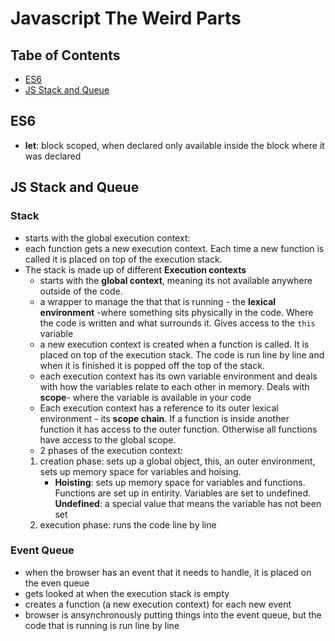 # Javascript The Weird Parts

## Tabe of Contents
- [ES6](#es6)
- [JS Stack and Queue](#js-stack-and-queue)


## ES6
- **let**: block scoped, when declared only available inside the block where it was declared

## JS Stack and Queue
### Stack
- starts with the global execution context: 
- each function gets a new execution context. Each time a new function is called it is placed on top of the execution stack.  
- The stack is made up of different **Execution contexts**
    - starts with the **global context**, meaning its not available anywhere outside of the code. 
    - a wrapper to manage the that that is running - the **lexical environment** -where something sits physically in the code.  Where the code is written and what surrounds it.  Gives access to the `this` variable 
    - a new execution context is created when a function is called.  It is placed on top of the execution stack. The code is run line by line and when it is finished it is popped off the top of the stack.
    - each execution context has its own variable environment and deals with how the variables relate to each other in memory. Deals with **scope**- where the variable is available in your code
    - Each execution context has a reference to its outer lexical environment - its **scope chain**.  If a function is inside another function it has access to the outer function.  Otherwise all functions have access to the global scope.  
    - 2 phases of the execution context: 
    1.  creation phase: sets up a global object, this, an outer environment, sets up memory space for variables and hoising. 
        - **Hoisting**: sets up memory space for variables and functions.  Functions are set up in entirity.  Variables are set to undefined.  **Undefined**: a special value that means the variable has not been set
    2.  execution phase: runs the code line by line 

### Event Queue
- when the browser has an event that it needs to handle, it is placed on the even queue
- gets looked at when the execution stack is empty
- creates a function (a new execution context) for each new event
- browser is ansynchronously putting things into the event queue, but the code that is running is run line by line






